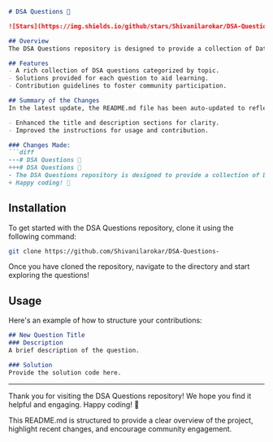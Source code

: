 ```markdown
# DSA Questions 📖

![Stars](https://img.shields.io/github/stars/Shivanilarokar/DSA-Questions-) ![Forks](https://img.shields.io/github/forks/Shivanilarokar/DSA-Questions-)

## Overview
The DSA Questions repository is designed to provide a collection of Data Structures and Algorithms (DSA) questions to help you enhance your coding skills and prepare for technical interviews. This repository aims to create a collaborative environment for learners and developers alike.

## Features
- A rich collection of DSA questions categorized by topic.
- Solutions provided for each question to aid learning.
- Contribution guidelines to foster community participation.

## Summary of the Changes
In the latest update, the README.md file has been auto-updated to reflect the following modifications:

- Enhanced the title and description sections for clarity.
- Improved the instructions for usage and contribution.

### Changes Made:
```diff
---# DSA Questions 📖
+++# DSA Questions 📖
- The DSA Questions repository is designed to provide a collection of Data Structures and Algorithms (DSA) questions to help you enhance your coding skills and prepare for technical interviews.
+ Happy coding! 🎉
```

## Installation
To get started with the DSA Questions repository, clone it using the following command:

```bash
git clone https://github.com/Shivanilarokar/DSA-Questions-
```

Once you have cloned the repository, navigate to the directory and start exploring the questions!

## Usage
Here's an example of how to structure your contributions:

```markdown
## New Question Title
### Description
A brief description of the question.

### Solution
Provide the solution code here.
```

---

Thank you for visiting the DSA Questions repository! We hope you find it helpful and engaging. Happy coding! 🎉

This README.md is structured to provide a clear overview of the project, highlight recent changes, and encourage community engagement.
```